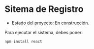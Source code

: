 <h1> Sitema de Registro</h1>

- Estado del proyecto: En construcción.

Para ejecutar el sistema, debes poner:

````npm install react````
